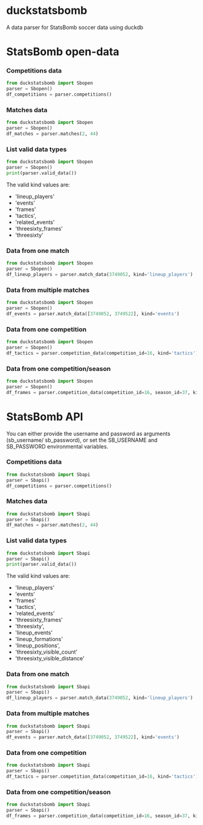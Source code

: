 # duckstatsbomb
A data parser for StatsBomb soccer data using duckdb

# StatsBomb open-data

### Competitions data
```python
from duckstatsbomb import Sbopen
parser = Sbopen()
df_competitions = parser.competitions()
```

### Matches data
```python
from duckstatsbomb import Sbopen
parser = Sbopen()
df_matches = parser.matches(2, 44)
```

### List valid data types
```python
from duckstatsbomb import Sbopen
parser = Sbopen()
print(parser.valid_data())
```
The valid kind values are:
* 'lineup_players'
* 'events'
* 'frames'
* 'tactics',
* 'related_events'
* 'threesixty_frames'
* 'threesixty'

### Data from one match
```python
from duckstatsbomb import Sbopen
parser = Sbopen()
df_lineup_players = parser.match_data(3749052, kind='lineup_players')
```

### Data from multiple matches
```python
from duckstatsbomb import Sbopen
parser = Sbopen()
df_events = parser.match_data([3749052, 3749522], kind='events')
```

### Data from one competition
```python
from duckstatsbomb import Sbopen
parser = Sbopen()
df_tactics = parser.competition_data(competition_id=16, kind='tactics')
```

### Data from one competition/season
```python
from duckstatsbomb import Sbopen
parser = Sbopen()
df_frames = parser.competition_data(competition_id=16, season_id=37, kind='frames')
```

# StatsBomb API

You can either provide the username and password as arguments (sb_username/ sb_password),
or set the SB_USERNAME and SB_PASSWORD environmental variables.

### Competitions data
```python
from duckstatsbomb import Sbapi
parser = Sbapi()
df_competitions = parser.competitions()
```

### Matches data
```python
from duckstatsbomb import Sbapi
parser = Sbapi()
df_matches = parser.matches(2, 44)
```

### List valid data types
```python
from duckstatsbomb import Sbapi
parser = Sbapi()
print(parser.valid_data())
```
The valid kind values are:
* 'lineup_players'
* 'events'
* 'frames'
* 'tactics',
* 'related_events'
* 'threesixty_frames'
* 'threesixty',
* 'lineup_events'
* 'lineup_formations'
* 'lineup_positions',
* 'threesixty_visible_count'
* 'threesixty_visible_distance'

### Data from one match
```python
from duckstatsbomb import Sbapi
parser = Sbapi()
df_lineup_players = parser.match_data(3749052, kind='lineup_players')
```

### Data from multiple matches
```python
from duckstatsbomb import Sbapi
parser = Sbapi()
df_events = parser.match_data([3749052, 3749522], kind='events')
```

### Data from one competition
```python
from duckstatsbomb import Sbapi
parser = Sbapi()
df_tactics = parser.competition_data(competition_id=16, kind='tactics')
```

### Data from one competition/season
```python
from duckstatsbomb import Sbapi
parser = Sbapi()
df_frames = parser.competition_data(competition_id=16, season_id=37, kind='frames')
```
